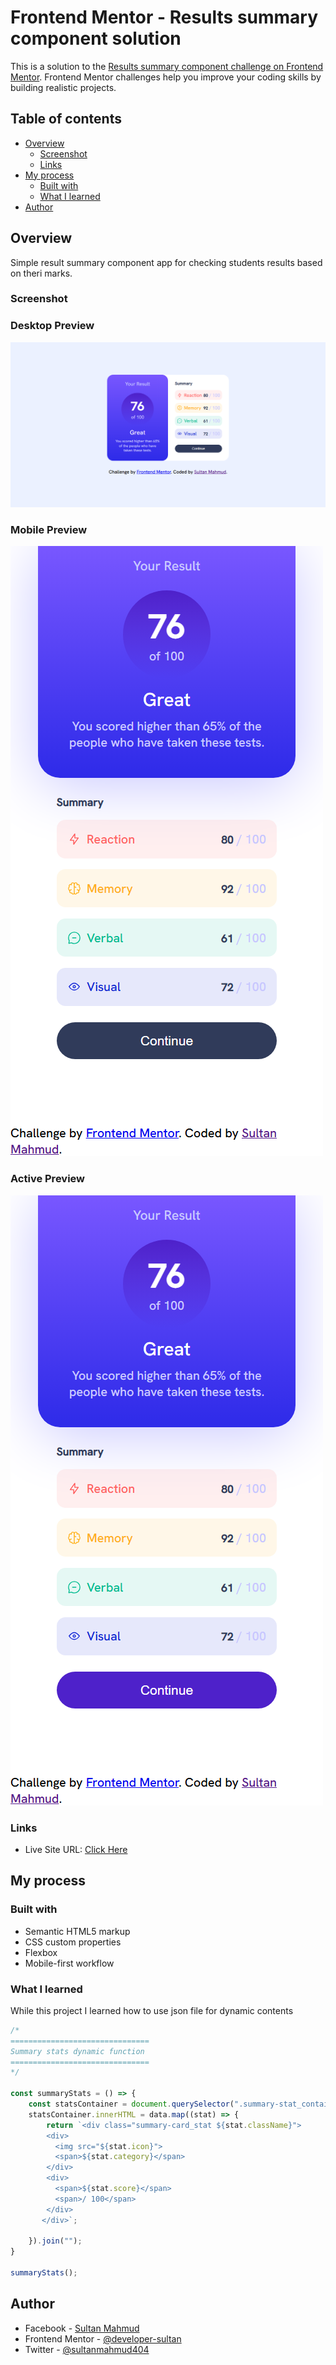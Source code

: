 # Frontend Mentor - Results summary component solution

This is a solution to the [Results summary component challenge on Frontend Mentor](https://www.frontendmentor.io/challenges/results-summary-component-CE_K6s0maV). Frontend Mentor challenges help you improve your coding skills by building realistic projects. 

## Table of contents

- [Overview](#overview)
  - [Screenshot](#screenshot)
  - [Links](#links)
- [My process](#my-process)
  - [Built with](#built-with)
  - [What I learned](#what-i-learned)
- [Author](#author)

## Overview
Simple result summary component app for checking students results based on theri marks. 

### Screenshot

### Desktop Preview
![](./design/desktop-preview.jpeg)

### Mobile Preview
![](./design/mobile-preview.jpeg)

### Active Preview
![](./design/active-preview.jpeg)

### Links
- Live Site URL: [Click Here](https://result-summary-component-ten-rust.vercel.app/)

## My process

### Built with

- Semantic HTML5 markup
- CSS custom properties
- Flexbox
- Mobile-first workflow

### What I learned
While this project I learned how to use json file for dynamic contents

```js
/*
===============================
Summary stats dynamic function
===============================
*/

const summaryStats = () => {
    const statsContainer = document.querySelector(".summary-stat_container");
    statsContainer.innerHTML = data.map((stat) => {
        return `<div class="summary-card_stat ${stat.className}">
        <div>
          <img src="${stat.icon}">
          <span>${stat.category}</span>
        </div>
        <div>
          <span>${stat.score}</span>
          <span>/ 100</span>
        </div>
       </div>`;

    }).join("");
}

summaryStats();

```

## Author

- Facebook - [Sultan Mahmud](https://web.facebook.com/sultanmahmud.dev/)
- Frontend Mentor - [@developer-sultan](https://www.frontendmentor.io/profile/developer-sultan)
- Twitter - [@sultanmahmud404](https://x.com/sultanmahmud404)
